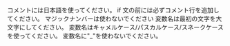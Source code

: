 コメントには日本語を使ってください。
if 文の前には必ずコメント行を追加してください。
マジックナンバーは使わないでください
変数名は最初の文字を大文字にしてください。
変数名はキャメルケース/パスカルケース/スネークケースを使ってください。
変数名に"_"を使わないでください。

